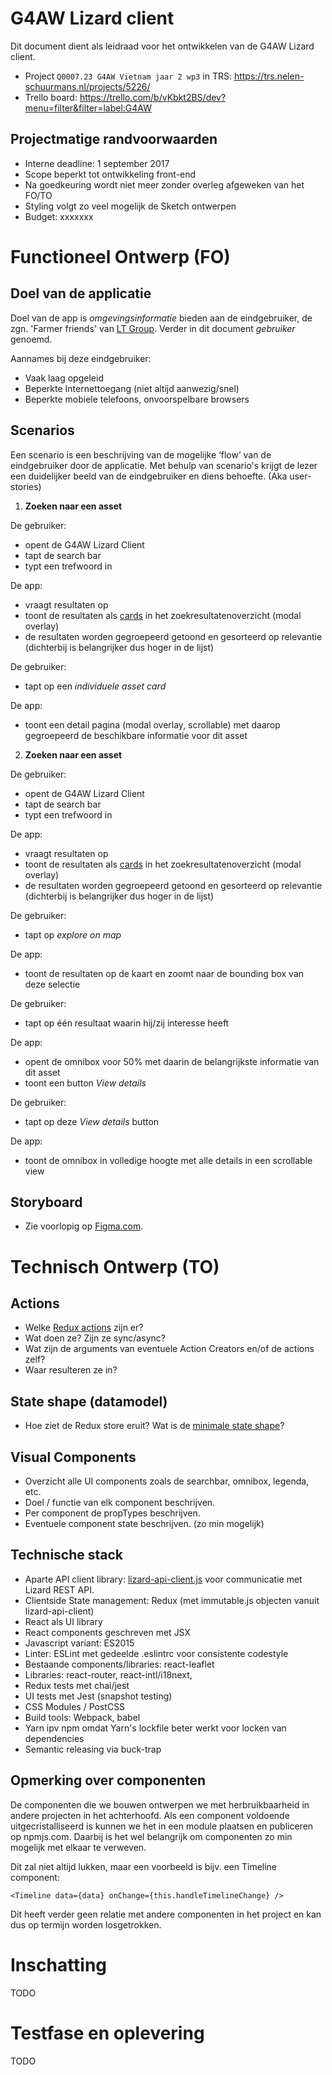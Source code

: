 G4AW Lizard client
==================

Dit document dient als leidraad voor het ontwikkelen van de G4AW Lizard client.

- Project `Q0007.23 G4AW Vietnam jaar 2 wp3` in TRS: https://trs.nelen-schuurmans.nl/projects/5226/
- Trello board: https://trello.com/b/vKbkt2BS/dev?menu=filter&filter=label:G4AW


Projectmatige randvoorwaarden
-----------------------------

- Interne deadline: 1 september 2017
- Scope beperkt tot ontwikkeling front-end
- Na goedkeuring wordt niet meer zonder overleg afgeweken van het FO/TO
- Styling volgt zo veel mogelijk de Sketch ontwerpen
- Budget: xxxxxxx


Functioneel Ontwerp (FO)
========================

Doel van de applicatie
----------------------
Doel van de app is *omgevingsinformatie* bieden aan de eindgebruiker, de zgn. 'Farmer friends' van [LT Group](http://loctroi.vn/en/). Verder in dit document *gebruiker* genoemd.

Aannames bij deze eindgebruiker:

- Vaak laag opgeleid
- Beperkte Internettoegang (niet altijd aanwezig/snel)
- Beperkte mobiele telefoons, onvoorspelbare browsers


Scenarios
---------
Een scenario is een beschrijving van de mogelijke ‘flow’ van de eindgebruiker door de applicatie. Met behulp van scenario's krijgt de lezer een duidelijker beeld van de eindgebruiker en diens behoefte. (Aka user-stories)

1) **Zoeken naar een asset**

De gebruiker:
- opent de G4AW Lizard Client
- tapt de search bar
- typt een trefwoord in

De app:
- vraagt resultaten op
- toont de resultaten als [cards](https://material.io/guidelines/components/cards.html) in het zoekresultatenoverzicht (modal overlay)
- de resultaten worden gegroepeerd getoond en gesorteerd op relevantie (dichterbij is belangrijker dus hoger in de lijst)

De gebruiker:
- tapt op een *individuele asset card*

De app:
- toont een detail pagina (modal overlay, scrollable) met daarop gegroepeerd de beschikbare informatie voor dit asset


2) **Zoeken naar een asset**

De gebruiker:
- opent de G4AW Lizard Client
- tapt de search bar
- typt een trefwoord in

De app:
- vraagt resultaten op
- toont de resultaten als [cards](https://material.io/guidelines/components/cards.html) in het zoekresultatenoverzicht (modal overlay)
- de resultaten worden gegroepeerd getoond en gesorteerd op relevantie (dichterbij is belangrijker dus hoger in de lijst)

De gebruiker:
- tapt op *explore on map*

De app:
- toont de resultaten op de kaart en zoomt naar de bounding box van deze selectie

De gebruiker:
- tapt op één resultaat waarin hij/zij interesse heeft

De app:
- opent de omnibox voor 50% met daarin de belangrijkste informatie van dit asset
- toont een button *View details*

De gebruiker:
- tapt op deze *View details* button

De app:
- toont de omnibox in volledige hoogte met alle details in een scrollable view








Storyboard
----------

- Zie voorlopig op [Figma.com](https://www.figma.com/file/HAjXQTy3KYKSVGRfo1kgKJ2p/lizard-mobile-g4aw-basic-v3---UI-Components).




Technisch Ontwerp (TO)
======================

Actions
-------

- Welke [Redux actions](https://github.com/nens/G4AW-lizard-client/tree/master/src/actions) zijn er?
- Wat doen ze? Zijn ze sync/async?
- Wat zijn de arguments van eventuele Action Creators en/of de actions zelf?
- Waar resulteren ze in?


State shape (datamodel)
-----------------------

- Hoe ziet de Redux store eruit? Wat is de [minimale state shape](http://redux.js.org/docs/basics/Reducers.html#designing-the-state-shape)?


Visual Components
-----------------

- Overzicht alle UI components zoals de searchbar, omnibox, legenda, etc.
- Doel / functie van elk component beschrijven.
- Per component de propTypes beschrijven.
- Eventuele component state beschrijven. (zo min mogelijk)


Technische stack
----------------

- Aparte API client library: [lizard-api-client.js](https://github.com/nens/lizard-api-client) voor communicatie met Lizard REST API.
- Clientside State management: Redux (met immutable.js objecten vanuit lizard-api-client)
- React als UI library
- React components geschreven met JSX
- Javascript variant: ES2015
- Linter: ESLint met gedeelde .eslintrc voor consistente codestyle
- Bestaande components/libraries: react-leaflet
- Libraries: react-router, react-intl/i18next, 
- Redux tests met chai/jest
- UI tests met Jest (snapshot testing)
- CSS Modules / PostCSS
- Build tools: Webpack, babel
- Yarn ipv npm omdat Yarn's lockfile beter werkt voor locken van dependencies
- Semantic releasing via buck-trap

Opmerking over componenten
--------------------------

De componenten die we bouwen ontwerpen we met herbruikbaarheid in andere projecten in het achterhoofd.
Als een component voldoende uitgecristalliseerd is kunnen we het in een module plaatsen en publiceren op npmjs.com.
Daarbij is het wel belangrijk om componenten zo min mogelijk met elkaar te verweven.

Dit zal niet altijd lukken, maar een voorbeeld is bijv. een Timeline component:
```
<Timeline data={data} onChange={this.handleTimelineChange} />
```
Dit heeft verder geen relatie met andere componenten in het project en kan dus op termijn worden losgetrokken.


Inschatting
===========

TODO






Testfase en oplevering
======================

TODO
